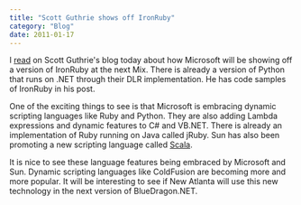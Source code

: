 ```yaml
---
title: "Scott Guthrie shows off IronRuby"
category: "Blog"
date: 2011-01-17
---
```



I [read](http://weblogs.asp.net/scottgu/archive/2007/07/23/first-look-at-ironruby.aspx) on Scott Guthrie's blog today about how Microsoft will be showing off a version of IronRuby at the next Mix. There is already a version of Python that runs on .NET through their DLR implementation. He has code samples of IronRuby in his post.

One of the exciting things to see is that Microsoft is embracing dynamic scripting languages like Ruby and Python. They are also adding Lambda expressions and dynamic features to C# and VB.NET. There is already an implementation of Ruby running on Java called jRuby. Sun has also been promoting a new scripting language called [Scala](http://www.scala-lang.org/docu/started.html). 

It is nice to see these language features being embraced by Microsoft and Sun. Dynamic scripting languages like ColdFusion are becoming more and more popular. It will be interesting to see if New Atlanta will use this new technology in the next version of BlueDragon.NET.
